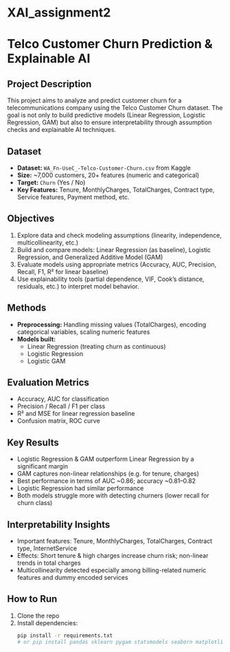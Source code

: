 # XAI_assignment2
# Telco Customer Churn Prediction & Explainable AI 

## Project Description  
This project aims to analyze and predict customer churn for a telecommunications company using the Telco Customer Churn dataset. The goal is not only to build predictive models (Linear Regression, Logistic Regression, GAM) but also to ensure interpretability through assumption checks and explainable AI techniques.

## Dataset  
- **Dataset:** `WA_Fn-UseC_-Telco-Customer-Churn.csv` from Kaggle  
- **Size:** ~7,000 customers, 20+ features (numeric and categorical)  
- **Target:** `Churn` (Yes / No)  
- **Key Features:** Tenure, MonthlyCharges, TotalCharges, Contract type, Service features, Payment method, etc.

## Objectives  
1. Explore data and check modeling assumptions (linearity, independence, multicollinearity, etc.)  
2. Build and compare models: Linear Regression (as baseline), Logistic Regression, and Generalized Additive Model (GAM)  
3. Evaluate models using appropriate metrics (Accuracy, AUC, Precision, Recall, F1, R² for linear baseline)  
4. Use explainability tools (partial dependence, VIF, Cook’s distance, residuals, etc.) to interpret model behavior.

## Methods  
- **Preprocessing:** Handling missing values (TotalCharges), encoding categorical variables, scaling numeric features  
- **Models built:**  
  - Linear Regression (treating churn as continuous)  
  - Logistic Regression  
  - Logistic GAM  

## Evaluation Metrics  
- Accuracy, AUC for classification  
- Precision / Recall / F1 per class  
- R² and MSE for linear regression baseline  
- Confusion matrix, ROC curve  

## Key Results  
- Logistic Regression & GAM outperform Linear Regression by a significant margin  
- GAM captures non-linear relationships (e.g. for tenure, charges)  
- Best performance in terms of AUC ~0.86; accuracy ~0.81–0.82
- Logistic Regression had similar performance
- Both models struggle more with detecting churners (lower recall for churn class)  

## Interpretability Insights  
- Important features: Tenure, MonthlyCharges, TotalCharges, Contract type, InternetService  
- Effects: Short tenure & high charges increase churn risk; non-linear trends in total charges  
- Multicollinearity detected especially among billing-related numeric features and dummy encoded services  

## How to Run  
1. Clone the repo  
2. Install dependencies:  
   ```bash
   pip install -r requirements.txt
   # or pip install pandas sklearn pygam statsmodels seaborn matplotlib
